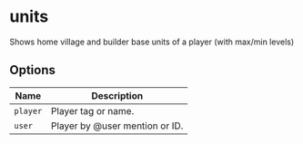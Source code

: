 # units

Shows home village and builder base units of a player (with max/min levels)

## Options

| Name     | Description                    |
| -------- | ------------------------------ |
| `player` | Player tag or name.            |
| `user`   | Player by @user mention or ID. |
